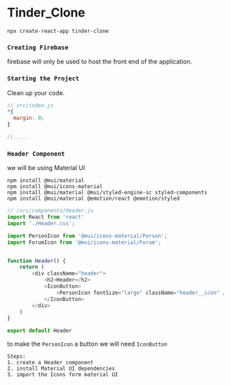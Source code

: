 # Tinder_Clone

`npx create-react-app tinder-clone`

### `Creating Firebase`
firebase will only be used to host the front end of the application.

### `Starting the Project`
Clean up your code.
```js
// src/index.js
*{
  margin: 0;
}

//.....
```

### `Header Component`

we will be using Material UI
```
npm install @mui/material
npm install @mui/icons-material
npm install @mui/material @mui/styled-engine-sc styled-components
npm install @mui/material @emotion/react @emotion/styled
```

```js
// /src/components/Header.js
import React from 'react'
import './Header.css';

import PersonIcon from '@mui/icons-material/Person';
import ForumIcon from '@mui/icons-material/Forum';


function Header() {
    return (
        <div className="header">
            <h2>Header</h2>
            <IconButton>
                <PersonIcon fontSize="large" className="header__icon" />
            </IconButton>
        </div>
    )
}

export default Header

```
to make the `PersonIcon` a button we will need `IconButton`



    Steps:
    1. create a Header component
    2. install Material UI dependencies
    3. import the Icons form material UI


